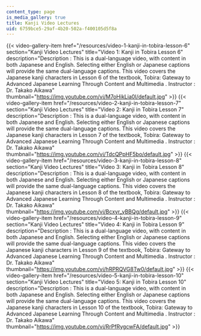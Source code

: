 ```yaml
---
content_type: page
is_media_gallery: true
title: Kanji Video Lectures
uid: 6759bce5-29af-4b20-502a-f400105d5f8a
---
```

{{< video-gallery-item href="/resources/video-1-kanji-in-tobira-lesson-6" section="Kanji Video Lectures" title="Video 1: Kanji in Tobira Lesson 6" description="Description : This is a dual-language video, with content in both Japanese and English. Selecting either English or Japanese captions will provide the same dual-language captions. This video covers the Japanese kanji characters in Lesson 6 of the textbook, Tobira: Gateway to Advanced Japanese Learning Through Content and Multimedia . Instructor : Dr. Takako Aikawa" thumbnail="https://img.youtube.com/vi/M7oHikLia0I/default.jpg" >}} {{< video-gallery-item href="/resources/video-2-kanji-in-tobira-lesson-7" section="Kanji Video Lectures" title="Video 2: Kanji in Tobira Lesson 7" description="Description : This is a dual-language video, with content in both Japanese and English. Selecting either English or Japanese captions will provide the same dual-language captions. This video covers the Japanese kanji characters in Lesson 7 of the textbook, Tobira: Gateway to Advanced Japanese Learning Through Content and Multimedia . Instructor : Dr. Takako Aikawa" thumbnail="https://img.youtube.com/vi/TdcQPpHF5bo/default.jpg" >}} {{< video-gallery-item href="/resources/video-3-kanji-in-tobira-lesson-8" section="Kanji Video Lectures" title="Video 3: Kanji in Tobira Lesson 8" description="Description : This is a dual-language video, with content in both Japanese and English. Selecting either English or Japanese captions will provide the same dual-language captions. This video covers the Japanese kanji characters in Lesson 8 of the textbook, Tobira: Gateway to Advanced Japanese Learning Through Content and Multimedia . Instructor : Dr. Takako Aikawa" thumbnail="https://img.youtube.com/vi/Bcxyr_yBBQg/default.jpg" >}} {{< video-gallery-item href="/resources/video-4-kanji-in-tobira-lesson-9" section="Kanji Video Lectures" title="Video 4: Kanji in Tobira Lesson 9" description="Description : This is a dual-language video, with content in both Japanese and English. Selecting either English or Japanese captions will provide the same dual-language captions. This video covers the Japanese kanji characters in Lesson 9 of the textbook, Tobira: Gateway to Advanced Japanese Learning Through Content and Multimedia . Instructor : Dr. Takako Aikawa" thumbnail="https://img.youtube.com/vi/hRPRQVG8Tw0/default.jpg" >}} {{< video-gallery-item href="/resources/video-5-kanji-in-tobira-lesson-10" section="Kanji Video Lectures" title="Video 5: Kanji in Tobira Lesson 10" description="Description : This is a dual-language video, with content in both Japanese and English. Selecting either English or Japanese captions will provide the same dual-language captions. This video covers the Japanese kanji characters in Lesson 10 of the textbook, Tobira: Gateway to Advanced Japanese Learning Through Content and Multimedia . Instructor : Dr. Takako Aikawa" thumbnail="https://img.youtube.com/vi/RrPfRygcwFA/default.jpg" >}}